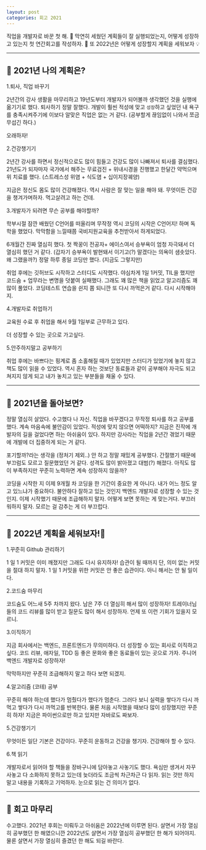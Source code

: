 ```yaml
---
layout: post
categories: 회고 2021
---
```


직업을 개발자로 바꾼 첫 해. 👣 막연히 세웠던 계획들이 잘 실행되었는지, 어떻게 성장하고 있는지 첫 연간회고를 작성하자. 👀 또 2022년은 어떻게 성장할지 계획을 세워보자 💡

<hr>

## 🔎 2021년 나의 계획은? 

1.퇴사, 직업 바꾸기 

2년간의 강사 생활을 마무리하고 19년도부터 개발자가 되어볼까 생각했던 것을 실행에 옮기기로 했다. 퇴사하기 정말 잘했다. 개발이 훨씬 적성에 맞고 `성장`하고 싶었던 내 욕구를 충족시켜주기에 이보다 알맞은 직업은 없는 거 같다. (공부할게 끊임없이 나와서 쪼금 무섭긴 하다.)

오래하자! 

2.건강챙기기

2년간 강사를 하면서 정신적으로도 많이 힘들고 건강도 많이 나빠져서 퇴사를 결심했다. 21년도가 되자마자 국가에서 해주는 무료검진 + 위내시경을 진행했고 한달간 약먹으며 위 치료를 했다. (스트레스성 위염 + 식도염 + 십이지장궤양)

지금은 정신도 몸도 많이 건강해졌다. 역시 사람은 잘 맞는 일을 해야 돼. 무엇이든 건강을 챙겨가며하자. 먹고살려고 하는 건데. 

3.개발자가 되려면 무슨 공부를 해야할까? 

학부시절 잠깐 배웠던 C언어를 떠올리며 무작정 역시 코딩의 시작은 C언어지! 하며 독학을 했었다. 막막함을 느낄때쯤 국비지원교육을 추천받아서 하게되었다. 

6개월간 진짜 열심히 했다. 첫 짝꿍이 전공자+ 에이스여서 승부욕이 엄청 자극돼서 더 열심히 했던 거 같다. (갑자기 승부욕이 발현돼서 이기고(?) 말겠다는 의욕이 샘솟았다. 왜 그랬을까?) 정말 하루 종일 코딩만 했다. (지금도 그렇지만)

취업 후에는 깃허브도 시작하고 스터디도 시작했다. 야심차게 1일 1커밋, TIL을 했지만 코드숨 + 업무라는 변명을 덧붙여 실패했다. 그래도 꽤 많은 책을 읽었고 알고리즘도 꽤 많이 풀었다. 코딩테스트 연습을 쉰지 쫌 되니깐 또 다시 까먹은거 같다. 다시 시작해야지. 

4.개발자로 취업하기 

교육원 수료 후 취업을 해서 9월 1일부로 근무하고 있다. 

더 성장할 수 있는 곳으로 가고싶다.

5.안주하지말고 공부하기

취업 후에는 바쁘다는 핑계로 좀 소홀해질 때가 있었지만 스터디가 있었기에 놓지 않고 책도 많이 읽을 수 있었다. 역시 혼자 하는 것보단 동료들과 같이 공부해야 자극도 되고 쳐지지 않게 되고 내가 놓치고 있는 부분들을 채울 수 있다.

<hr>

## 🤔 2021년을 돌아보면?

정말 열심히 살았다. 수고했다 나 자신. 직업을 바꾸겠다고 무작정 퇴사를 하고 공부를 했다. 계속 마음속에 불안감이 있었다. 적성에 맞지 않으면 어떡하지? 지금은 진작에 개발자의 길을 걸었다면 하는 아쉬움이 있다. 하지만 강사라는 직업을 2년간 겪었기 때문에 개발에 더 집중하게 되는 거 같다. 

포기할까?라는 생각을 (정처기 제외..) 안 하고 정말 재밌게 공부했다. 간절했기 때문에 부끄럼도 모르고 질문했었던 거 같다. 성격도 많이 밝아졌고 대범(?) 해졌다. 아직도 많이 부족하지만 꾸준히 노력하면 계속 성장하지 않을까?

 코딩을 시작한 지 이제 9개월 차 코딩을 한 기간이 중요한 게 아니다. 내가 어느 정도 알고 있느냐가 중요하다. 불안하다 잘하고 있는 것인지 백엔드 개발자로 성장할 수 있는 것인지. 이제 시작했기 때문에 조급해하지 말자. 어떻게 보면 못하는 게 맞는거다. 부끄러워하지 말자. 모르는 걸 감추는 게 더 부끄럽다. 

<hr>

## 🐯 2022년 계획을 세워보자!👐

1.꾸준히 Github 관리하기

1 일 1 커밋은 이미 깨졌지만 그래도 다시 유지하자! 습관이 될 때까지 단, 의미 없는 커밋을 절대 하지 말자. 1 일 1 커밋을 위한 커밋은 안 좋은 습관이다. 아니 해서는 안 될 일이다. 

2.코드숨 마무리

코드숨도 어느새 5주 차까지 왔다. 남은 7주 더 열심히 해서 많이 성장하자! 트레이너님들의 코드 리뷰를 많이 받고 질문도 많이 해서 성장하자. 언제 또 이런 기회가 있을지 모르니. 

3.이직하기 

지금 회사에서는 백엔드, 프론트엔드가 무의미하다. 더 성장할 수 있는 회사로 이직하고 싶다. 코드 리뷰, 애자일, TDD 등 좋은 문화와 좋은 동료들이 있는 곳으로 가자. 주니어 백엔드 개발자로 성장하자! 

막막하지만 꾸준히 조급해하지 말고 하다 보면 되겠지. 

4.알고리즘 (코테) 공부

꾸준히 해야 하는데 했다가 멈췄다가 했다가 멈춘다. 그러다 보니 실력을 쌓다가 다시 까먹고 쌓다가 다시 까먹고를 반복한다. 물론 처음 시작했을 때보다 많이 성장했지만 꾸준히 하자! 지금은 파이썬으로만 하고 있지만 자바로도 짜보자.

5.건강챙기기

무엇이든 일단 기본은 건강이다. 꾸준히 운동하고 건강을 챙기자. 건강해야 할 수 있다. 

6.책 읽기

개발자로서 읽어야 할 책들을 장바구니에 담아놓고 사놓기도 했다. 욕심만 생겨서 자꾸 사놓고 다 소화하지 못하고 있는데 늦더라도 조금씩 차근차근 다 읽자. 읽는 것만 하지 말고 내용을 기록하고 기억하자. 눈으로 읽는 건 의미가 없다. 

<hr>

## 🎊 회고 마무리

수고했다. 2021년 후회는 미뤄두고 아쉬움은 2022년에 이루면 된다. 살면서 가장 열심히 공부했던 한 해였으니깐 2022년도 살면서 가장 열심히 공부했던 한 해가 되어야지. 물론 살면서 가장 열심히 즐겼던 한 해도 되길 바란다. 
